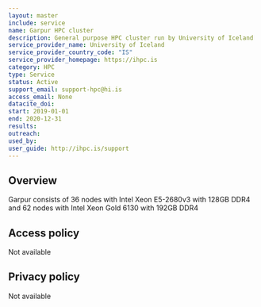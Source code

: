 ```yaml
---
layout: master
include: service
name: Garpur HPC cluster
description: General purpose HPC cluster run by University of Iceland
service_provider_name: University of Iceland
service_provider_country_code: "IS"
service_provider_homepage: https://ihpc.is
category: HPC
type: Service
status: Active
support_email: support-hpc@hi.is
access_email: None
datacite_doi: 
start: 2019-01-01
end: 2020-12-31
results:
outreach:
used_by: 
user_guide: http://ihpc.is/support
---
```

<h2>Overview</h2> Garpur consists of 36 nodes with Intel Xeon E5-2680v3 with 128GB DDR4 and 62 nodes with Intel Xeon Gold 6130 with 192GB DDR4

## Access policy
Not available

## Privacy policy
Not available
